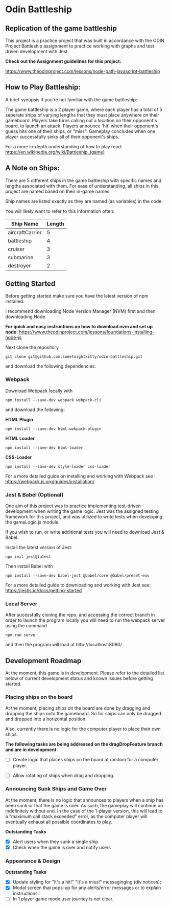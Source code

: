 # Odin Battleship

## Replication of the game battleship

This project is a practice project that was built in accordance with the ODIN Project Battleship assignment to practice working with graphs and test driven development with Jest.

**Check out the Assignment guidelines for this project:**

https://www.theodinproject.com/lessons/node-path-javascript-battleship



## How to Play Battleship:

A brief synopsis if you're not familiar with the game battleship: 

The game battleship is a 2 player game, where each player has a total of 5 seperate ships of varying lengths that they must place anywhere on their gameboard. Players take turns calling out a location on their opponent's board, to launch an attack. Players announce 'hit' when their opponent's guess hits one of their ships, or "miss". Gameplay concludes when one player successfully sinks all of their opponent's ships.  

For a more in-depth understanding of how to play read: https://en.wikipedia.org/wiki/Battleship_(game) 



## A Note on Ships:

There are 5 different ships in the game battleship with specific names and lengths associated with them. For ease of understanding, all ships in this project are named based on their in-game names. 

Ship names are listed exactly as they are named (as variables) in the code.

You will likely want to refer to this information often:

|  **Ship Name**  | **Length** |
| --------------- | ---------- |
| aircraftCarrier |      5     |
| battleship      |      4     |
| cruiser         |      3     |
| submarine       |      3     |
| destroyer       |      2     |


## Getting Started

Before getting started make sure you have the latest version of npm installed.

I recommend downloading Node Version Manager (NVM) first and then downloading Node.

**For quick and easy instructions on how to download nvm and set up node:** https://www.theodinproject.com/lessons/foundations-installing-node-js

Next clone the repository
```
git clone git@github.com:sweetnightkitty/odin-battleship.git
```

and download the following dependencies:


### Webpack

Download Webpack locally with
```
npm install --save-dev webpack webpack-cli
```
and download the following:


**HTML Plugin**
```
npm install --save-dev html-webpack-plugin
```


**HTML Loader**
```
npm install --save-dev html-loader
```


**CSS-Loader**
```
npm install --save-dev style-loader css-loader

```
For a more detailed guide on installing and working with Webpack see : https://webpack.js.org/guides/installation/



### Jest & Babel (Optional)

One aim of this project was to practice implementing test-driven development when writing the game logic. Jest was the assigned testing framework for this project, and was utilized to write tests when developing the gameLogic.js module. 

If you wish to run, or write additional tests you will need to download Jest & Babel:

Install the latest version of Jest:

```
npm init jest@latest
``` 

Then install Babel with

```
npm install --save-dev babel-jest @babel/core @babel/preset-env
```

For a more detailed guide to downloading and working with Jest see: https://jestjs.io/docs/getting-started


### Local Server

After sucessfully cloning the repo, and accessing the correct branch in order to launch the program locally you will need to run the webpack server using the command

```
npm run serve
```
and then the program will load at http://localhost:8080/ 



## Development Roadmap

At the moment, this game is in development. Please refer to the detailed list below of current development status and known issues before getting started.


### Placing ships on the board

At the moment, placing ships on the board are done by dragging and dropping the ships onto the gameboard. So for ships can only be dragged and dropped into a horizontal position.

Also, currently there is no logic for the computer player to place their own ships.

**The following tasks are being addressed on the dragDropFeature branch and are in development**
- [ ] Create logic that places ships on the board at random for a computer player.
- [ ] Allow rotating of ships when drag and dropping.


### Announcing Sunk Ships and Game Over

At the moment, there is no logic that announces to players when a ship has been sunk or that the game is over. As such, the gameplay will continue on indefinitely without end.  In the case of the 1-player version, this will lead to a "maximum call stack exceeded" error, as the computer player will eventually exhaust all possible coordinates to play. 

**Outstanding Tasks**
- [X] Alert users when they sunk a single ship.
- [X] Check when the game is over and notify users

### Appearance & Design

**Outstanding Tasks** 
- [X] Update styling for "It's a hit!" "It's a miss!" messaginging (div.notices);
- [X] Modal screen that pops-up for any alerts/error messages or to explain instructions.
- [ ] In 1 player game mode user journey is not clear.